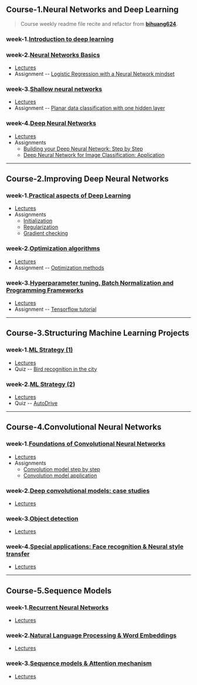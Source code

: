 ## Course-1.Neural Networks and Deep Learning
> Course weekly readme file recite and refactor from **[bihuang624](https://github.com/bighuang624/Andrew-Ng-Deep-Learning-notes/tree/master/docs)**.
### week-1.[Introduction to deep learning](./1_Neural_Networks_and_Deep_Learning/week_1)
### week-2.[Neural Networks Basics](./1_Neural_Networks_and_Deep_Learning/week_2)
- [Lectures](./1_Neural_Networks_and_Deep_Learning/week_2/lectures)
- Assignment -- [Logistic Regression with a Neural Network mindset](./1_Neural_Networks_and_Deep_Learning/week_2/1_assignment.ipynb)
### week-3.[Shallow neural networks](./1_Neural_Networks_and_Deep_Learning/week_3)
- [Lectures](./1_Neural_Networks_and_Deep_Learning/week_3/lectures)
- Assignment -- [Planar data classification with one hidden layer](./1_Neural_Networks_and_Deep_Learning/week_3/assignment.ipynb)
### week-4.[Deep Neural Networks](./1_Neural_Networks_and_Deep_Learning/week_4)
- [Lectures](./1_Neural_Networks_and_Deep_Learning/week_4/lectures)
- Assignments 
    - [Building your Deep Neural Network: Step by Step](./1_Neural_Networks_and_Deep_Learning/week_4/assignment4_1.ipynb)
    - [Deep Neural Network for Image Classification: Application](./1_Neural_Networks_and_Deep_Learning/week_4/assignment4_2.ipynb)
---

## Course-2.Improving Deep Neural Networks
### week-1.[Practical aspects of Deep Learning](./2_Improving_Deep_Neural_Networks/week_1)
- [Lectures](./2_Improving_Deep_Neural_Networks/week_1/lectures)
- Assignments
    - [Initialization](./2_Improving_Deep_Neural_Networks/week_1/1.Initialization.ipynb)
    - [Regularization](./2_Improving_Deep_Neural_Networks/week_1/2.Regularization.ipynb)
    - [Gradient checking](./2_Improving_Deep_Neural_Networks/week_1/3.Gradient+Checking.ipynb)
### week-2.[Optimization algorithms](./2_Improving_Deep_Neural_Networks/week_2)
- [Lectures](./2_Improving_Deep_Neural_Networks/week_2/lectures)
- Assignment -- [Optimization methods](./2_Improving_Deep_Neural_Networks/week_2/Optimization+methods.ipynb)
### week-3.[Hyperparameter tuning, Batch Normalization and Programming Frameworks](./2_Improving_Deep_Neural_Networks/week_3)
- [Lectures](./2_Improving_Deep_Neural_Networks/week_3/lectures)
- Assignment -- [Tensorflow tutorial](./2_Improving_Deep_Neural_Networks/week_3/Tensorflow+Tutorial.ipynb)
---

## Course-3.Structuring Machine Learning Projects
### week-1.[ML Strategy (1)](./3_Structuring_Machine_Learning_Projects/week_1)
- [Lectures](./3_Structuring_Machine_Learning_Projects/week_1/lectures)
- Quiz -- [Bird recognition in the city](./3_Structuring_Machine_Learning_Projects/week_1/week1-Bird_recognition_in_the_city.png)
### week-2.[ML Strategy (2)](./3_Structuring_Machine_Learning_Projects/week_2)
- [Lectures](./3_Structuring_Machine_Learning_Projects/week_2/lectures)
- Quiz -- [AutoDrive](./3_Structuring_Machine_Learning_Projects/week_2/week2-Autodrive.png)
---


## Course-4.Convolutional Neural Networks
### week-1.[Foundations of Convolutional Neural Networks](./4_Convolutional_Neural_Networks/week_1)
- [Lectures](./4_Convolutional_Neural_Networks/week_1/lectures)
- Assignments
    - [Convolution model step by step](./4_Convolutional_Neural_Networks/week_1/1_Convolution_model_Step_by_Step_v2.ipynb)
    - [Convolution model application](./4_Convolutional_Neural_Networks/week_1/2_Convolution_model_Application_v1.ipynb)
### week-2.[Deep convolutional models: case studies](./4_Convolutional_Neural_Networks/week_2)
- [Lectures](./)
### week-3.[Object detection](./4_Convolutional_Neural_Networks/week_3)
- [Lectures](./)
### week-4.[Special applications: Face recognition & Neural style transfer](./4_Convolutional_Neural_Networks/week_4)
- [Lectures](./)

---


## Course-5.Sequence Models
### week-1.[Recurrent Neural Networks](./5_Sequence_Models/week_1)
- [Lectures](./)
### week-2.[Natural Language Processing & Word Embeddings](./5_Sequence_Models/week_2)
- [Lectures](./)
### week-3.[Sequence models & Attention mechanism](./5_Sequence_Models/week_3)
- [Lectures](./)
